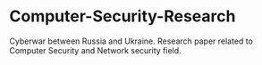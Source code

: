 # Computer-Security-Research
Cyberwar between Russia and Ukraine. Research paper related to Computer Security and Network security field. 
